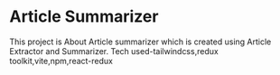 # Article Summarizer
This project is About Article summarizer which is created using Article Extractor and Summarizer.
Tech used-tailwindcss,redux toolkit,vite,npm,react-redux


